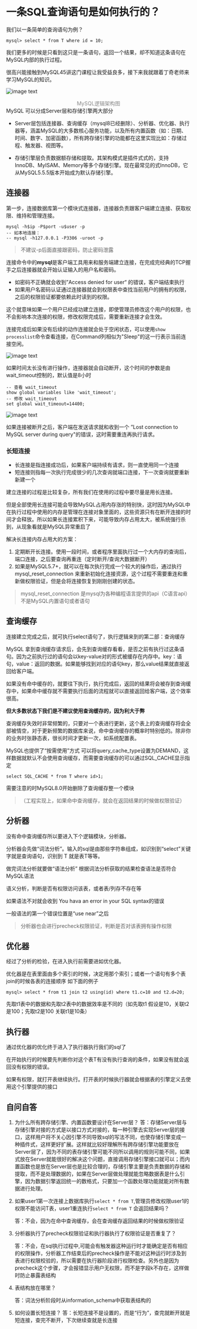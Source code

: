 # 一条SQL查询语句是如何执行的？

我们以一条简单的查询语句为例？

```mysql
mysql> select * from T where id = 10;
```

我们更多的时候是只看到这只是一条语句，返回一个结果，却不知道这条语句在MySQL内部的执行过程。

很高兴能接触到MySQL45讲这门课程让我受益良多，接下来我就跟着丁奇老师来学习MySQL的知识。



![image text](https://raw.githubusercontent.com/dddygin/intentional-learning/master/blog/images/mysql45/picture/mysql45-01-01.gif)

<div align=center style="color:#888888;">MySQL逻辑架构图</div>
MySQL 可以分成Server层和存储引擎两大部分

- Server层包括连接器、查询缓存（mysql8已经删除）、分析器、优化器、执行器等，涵盖MySQL的大多数核心服务功能，以及所有内置函数（如：日期、时间、数字、加密函数），所有跨存储引擎的功能都在这里实现比如：存储过程、触发器、视图等。

- 存储引擎层负责数据额存储和提取。其架构模式是插件式式的，支持InnoDB、MyISAM、Memory等多个存储引擎。现在最常见的式InnoDB，它从MySQL5.5.5版本开始成为默认存储引擎。

## 连接器

第一步，连接数据库第一个模块式连接器，连接器负责跟客户端建立连接、获取权限、维持和管理连接。

```mysql
mysql -h$ip -P$port -u$user -p
-- 如本地连接：
-- mysql -h127.0.0.1 -P3306 -uroot -p
```

> 不建议-p后面直接跟密码，防止密码泄露

连接命令中的**mysql**是客户端工具用来和服务端建立连接，在完成完经典的TCP握手之后连接器就会开始认证输入的用户名和密码。

- 如密码不正确就会收到”Access denied for user“ 的错误，客户端结束执行
- 如果用户名密码认证通过连接器就会到权限表中查找当前用户的拥有的权限，之后的权限验证都要依赖此时读到的权限。

这个就意味如果一个用户已经成功建立连接，即使管理员修改这个用户的权限，也不会影响本次连接的权限，修改权限完成后，需要重新连接才会生效。

连接完成后如果没有后续的动作连接就会处于空闲状态，可以使用`show processlist`命令查看连接，在Command列相似为"Sleep"的这一行表示当前连接空闲。

![image text](https://raw.githubusercontent.com/dddygin/intentional-learning/master/blog/images/mysql45/picture/mysql45-01-02.gif)

如果时间太长没有进行操作，连接器就会自动断开，这个时间的参数是由wait_timeout控制的，默认值是8小时

```mysql
-- 查看 wait_timeout
show global variables like 'wait_timeout';
-- 修改 wait_timeout
set global wait_timeout=14400;
```

![image text](https://raw.githubusercontent.com/dddygin/intentional-learning/master/blog/images/mysql45/picture/mysql45-01-03.gif)

如果连接被断开之后，客户端在发送请求就和收到一个 ”Lost connection to MySQL server during query"的错误，这时需要重连再执行请求。

### 长短连接

- 长连接是指连接成功后，如果客户端持续有请求，则一直使用同一个连接
- 短连接则指每一次执行完成很少的几次查询就端口连接，下一次查询就要重新新建一个

建立连接的过程是比较复杂，所有我们在使用的过程中要尽量是用长连接。

但是全部使用长连接可能会导致MySQL占用内存涨的特别快，这时因为MySQL中在执行过程中使用的内存是管理在连接对象里面的，这些资源只有在断开连接的时间才会释放。所以如果长连接累积下来，可能导致内存占用太大，被系统强行杀到，从现象看就是MySQL异常重启了

解决长连接内存占用大的方案：

1. 定期断开长连接。使用一段时间，或者程序里面执行过一个大内存的查询后，端口连接，之后要查询再重连（定时断开/查询大数据断开）
2. 如果是MySQL5.7+，就可以在每次执行完成一个较大的操作后，通过执行mysql_reset_connection 来重新初始化连接资源，这个过程不需要重连和重新做权限验证，但是会将连接恢复到刚刚创建的状态。

> mysql_reset_connection 是mysql为各种编程语言提供的api（C语言api） 不是MySQL内置语句或者语句



## 查询缓存

连接建立完成之后，就可执行select语句了，执行逻辑来到的第二部：查询缓存

MySQL 拿到查询缓存请求后，会先到查询缓存看看，是否之前有执行过这条语句。因为之前执行过的语句会以key-value对的形式被缓存在内存中。key：语句，value：返回的数据。如果能够找到对应的语句key，那么value结果就直接返回给客户端。

如果没有命中缓存的，就要往下执行，执行完成后，返回的结果将会被存到查询缓存中，如果命中缓存就不需要执行后面的流程就可以直接返回给客户端，这个效率很高。

**但大多数状态下我们是不建议使用查询缓存的，因为利大于弊**

查询缓存失效时非常频繁的，只要对一个表进行更新，这个表上的查询缓存将会全部被情空，对于更新频繁的数据库来说，命中查询缓存的概率时特别低的。除非你的业务时张静态表，很长时间才更新一次，如系统配置表。

MySQL也提供了“按需使用”方式 可以将query_cache_type设置为DEMAND，这样数据就默认不会使用查询缓存，而需要查询缓存的可以通过SQL_CACHE显示指定

```mysql
select SQL_CACHE * from T where id>1;
```

需要注意的时MySQL8.0开始删除了查询缓存整一个模块

> （工程实现上，如果命中查询缓存，就会在返回结果的时候做权限验证）
>

## 分析器

没有命中查询缓存所以要进入下个逻辑模块，分析器。

分析器会先做“词法分析”。输入的sql是由那些字符串组成，如识别到“select”关键字就是查询语句，识别到 T 就是表T等等。

做完词法分析就要做“语法分析” 根据词法分析获取的结果检查语法是否符合MySQL语法

语义分析，判断是否有权限访问该表，或者表/列存不存在等

如果语法不对就会收到 You hava an error in your SQL syntax的错误

一般语法的第一个错误位置是“use near”之后

> 分析器也会进行precheck权限验证，判断是否对该表拥有操作权限

## 优化器

经过了分析的检验，在进入执行前需要进如优化器。

优化器是在表里面由多个索引的时候，决定用那个索引；或者一个语句有多个表join的时候各表的连接顺序 如下面的例子

```mysql
mysql> select * from t1 join t2 using(id) where t1.c=10 and t2.d=20;
```

先取t1表中的数据和先取t2表中的数据效率是不同的（如先取t1 假设是10，关联t2是100；先取t2是100 关联t1是10条）

## 执行器

通过优化器的优化终于进入了执行器执行我们的sql了

在开始执行的时候要先判断你对这个表T有没有执行查询的条件，如果没有就会返回没有权限的错误。

如果有权限，就打开表继续执行。打开表的时候执行器就会根据表的引擎定义去使用这个引擎提供的接口


## 自问自答
1. 为什么所有跨存储引擎、内置函数要设计在Server层？
    答：存储Server层与存储引擎对接的方式是以接口方式对接的，每一种引擎去实现Server层的接口，这样用户将不关心因引擎不同导致sql的写法不同，也使存储引擎变成一种插件式，这样更好扩展。这样就比较好理解所有跨存储引擎功能要放在Server层了，因为不同的表存储引擎可能不同所以调用的规则可能不同，如果式放在Server就能很好的解决这个问题，直接调用存储引擎接口就可以；而内置函数也是放在Server层也是比较合理的，存储引擎主要是负责数据的存储和提取，而不是处理数据的，如果在Server层做处理就能忽略数据表是什么引擎，因为数据引擎返回统一的数格式，只要加一个函数处理功能就能对所有数据进行处理。

2. 如果user1第一次连接上数据库执行`select * from T`,管理员修改权限user1的权限不能访问T表，user1重连执行`select * from T` 会返回结果吗？

     答：不会，因为在命中查询缓存，会在查询缓存返回结果的时候做权限验证

3. 分析器执行了precheck权限验证和执行器执行了权限验证是否重复了？

     答：不会，在sql执行过程中,可能会有触发器这种运行时才能确定是否有相应的权限操作，分析器工作结束后的precheck操作是不能对这种运行时涉及到表进行权限校验的，所以需要在执行器阶段进行权限检查。另外也是因为precheck这个步骤，才会报错显示用户无权限，而不是字段k不存在，这样做时防止暴露表结构

4. 表结构放在哪里？

     答：词法分析阶段时从information_schema中获取表结构的

5. 如何设置长短连接？
     答：长短连接不是设置的，而是“行为”，查完就断开就是短连接，查完不断开，下次继续查就是长连接

     